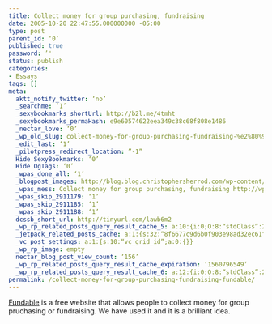 ```yaml
---
title: Collect money for group purchasing, fundraising
date: 2005-10-20 22:47:55.000000000 -05:00
type: post
parent_id: ‘0’
published: true
password: ’'
status: publish
categories:
- Essays
tags: []
meta:
  aktt_notify_twitter: ‘no’
  _searchme: ‘1’
  _sexybookmarks_shortUrl: http://b2l.me/4tmht
  _sexybookmarks_permaHash: e9e60574622eea349c38c68f808e1486
  _nectar_love: ‘0’
  _wp_old_slug: collect-money-for-group-purchasing-fundraising-%e2%80%94-fundable
  _edit_last: ‘1’
  _pilotpress_redirect_location: ”-1”
  Hide SexyBookmarks: ‘0’
  Hide OgTags: ‘0’
  _wpas_done_all: ‘1’
  _blogpost_images: http://blog.blog.christophersherrod.com/wp-content/uploads/images/video1.jpg
  _wpas_mess: Collect money for group purchasing, fundraising http://wp.me/p1k8tx-AC
  _wpas_skip_2911179: ‘1’
  _wpas_skip_2911185: ‘1’
  _wpas_skip_2911188: ‘1’
  dcssb_short_url: http://tinyurl.com/lawb6m2
  _wp_rp_related_posts_query_result_cache_5: a:10:{i:0;O:8:“stdClass”:2:{s:7:“post_id”;s:4:“2283”;s:5:“score”;s:17:“41.93696209644459”;}i:1;O:8:“stdClass”:2:{s:7:“post_id”;s:4:“2282”;s:5:“score”;s:18:“37.656829769379755”;}i:2;O:8:“stdClass”:2:{s:7:“post_id”;s:2:“82”;s:5:“score”;s:17:“34.48557524197128”;}i:3;O:8:“stdClass”:2:{s:7:“post_id”;s:4:“2271”;s:5:“score”;s:17:“29.23141296488239”;}i:4;O:8:“stdClass”:2:{s:7:“post_id”;s:2:“15”;s:5:“score”;s:18:“11.337409205804782”;}i:5;O:8:“stdClass”:2:{s:7:“post_id”;s:2:“30”;s:5:“score”;s:17:“9.296052946964867”;}i:6;O:8:“stdClass”:2:{s:7:“post_id”;s:2:“27”;s:5:“score”;s:16:“9.23634702076189”;}i:7;O:8:“stdClass”:2:{s:7:“post_id”;s:1:“5”;s:5:“score”;s:17:“8.425416804497367”;}i:8;O:8:“stdClass”:2:{s:7:“post_id”;s:4:“6726”;s:5:“score”;s:17:“8.350531208541863”;}i:9;O:8:“stdClass”:2:{s:7:“post_id”;s:4:“6545”;s:5:“score”;s:17:“8.350531208541863”;}}
  _jetpack_related_posts_cache: a:1:{s:32:“8f6677c9d6b0f903e98ad32ec61f8deb”;a:2:{s:7:“expires”;i:1457881573;s:7:“payload”;a:3:{i:0;a:1:{s:2:“id”;i:49;}i:1;a:1:{s:2:“id”;i:874;}i:2;a:1:{s:2:“id”;i:1000;}}}}
  _vc_post_settings: a:1:{s:10:“vc_grid_id”;a:0:{}}
  _wp_rp_image: empty
  nectar_blog_post_view_count: ‘156’
  _wp_rp_related_posts_query_result_cache_expiration: ‘1560796549’
  _wp_rp_related_posts_query_result_cache_6: a:12:{i:0;O:8:“stdClass”:2:{s:7:“post_id”;s:2:“82”;s:5:“score”;s:17:“57.16042514906106”;}i:1;O:8:“stdClass”:2:{s:7:“post_id”;s:3:“596”;s:5:“score”;s:17:“55.27997240990872”;}i:2;O:8:“stdClass”:2:{s:7:“post_id”;s:4:“2294”;s:5:“score”;s:17:“51.32072999705262”;}i:3;O:8:“stdClass”:2:{s:7:“post_id”;s:4:“1728”;s:5:“score”;s:17:“51.32072999705262”;}i:4;O:8:“stdClass”:2:{s:7:“post_id”;s:4:“3835”;s:5:“score”;s:17:“17.77387256880958”;}i:5;O:8:“stdClass”:2:{s:7:“post_id”;s:4:“1778”;s:5:“score”;s:18:“17.276949850262373”;}i:6;O:8:“stdClass”:2:{s:7:“post_id”;s:4:“2116”;s:5:“score”;s:18:“17.123027767857337”;}i:7;O:8:“stdClass”:2:{s:7:“post_id”;s:3:“605”;s:5:“score”;s:18:“13.594515373190688”;}i:8;O:8:“stdClass”:2:{s:7:“post_id”;s:3:“404”;s:5:“score”;s:18:“13.594515373190688”;}i:9;O:8:“stdClass”:2:{s:7:“post_id”;s:2:“15”;s:5:“score”;s:18:“13.594515373190688”;}i:10;O:8:“stdClass”:2:{s:7:“post_id”;s:3:“968”;s:5:“score”;s:18:“13.420492619186533”;}i:11;O:8:“stdClass”:2:{s:7:“post_id”;s:1:“7”;s:5:“score”;s:18:“13.420492619186533”;}}
permalink: /collect-money-for-group-purchasing-fundraising-fundable/
---
```

<p><a href="http://www.fundable.org" rel="nofollow">Fundable</a> is a free website that allows people to collect money for group pruchasing or fundraising.  We have used it and it is a brilliant idea.</p>
